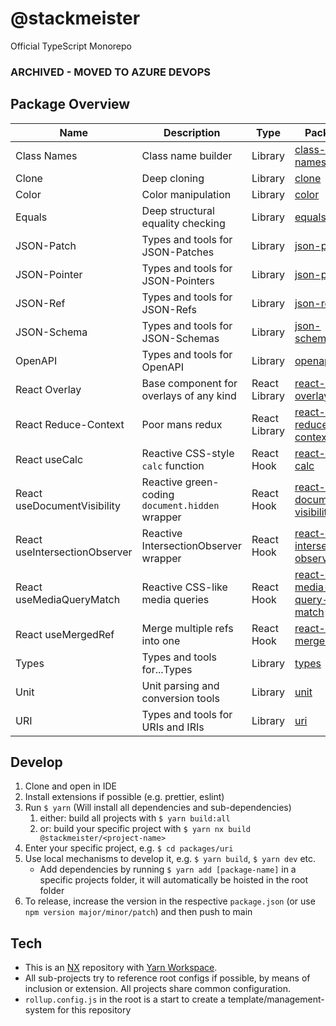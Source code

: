 @stackmeister
=============

Official TypeScript Monorepo

###  ARCHIVED - MOVED TO AZURE DEVOPS


## Package Overview

| Name | Description | Type | Package | Docs |
|------|-------------|------|---------|------|
| Class Names | Class name builder | Library | [class-names](https://www.npmjs.com/package/@stackmeister/class-names) | [README](https://github.com/StackmeisterGmbH/typescript-packages/blob/main/packages/class-names/README.md) |
| Clone | Deep cloning | Library | [clone](https://github.com/StackmeisterGmbH/typescript-packages/packages/pkgs/npm/clone) | [README](https://github.com/StackmeisterGmbH/typescript-packages/blob/main/packages/clone/README.md) |
| Color | Color manipulation | Library | [color](https://github.com/StackmeisterGmbH/typescript-packages/pkgs/npm/color) | [README](https://github.com/StackmeisterGmbH/typescript-packages/blob/main/packages/color/README.md) |
| Equals | Deep structural equality checking | Library | [equals](https://github.com/StackmeisterGmbH/typescript-packages/pkgs/npm/equals) | [README](https://github.com/StackmeisterGmbH/typescript-packages/blob/main/packages/equals/README.md) |
| JSON-Patch | Types and tools for JSON-Patches | Library | [json-patch](https://www.npmjs.com/package/@stackmeister/json-patch) | [README](https://github.com/StackmeisterGmbH/typescript-packages/blob/main/packages/json-patch/README.md) |
| JSON-Pointer | Types and tools for JSON-Pointers | Library | [json-pointer](https://www.npmjs.com/package/@stackmeister/json-pointer) | [README](https://github.com/StackmeisterGmbH/typescript-packages/blob/main/packages/json-pointer/README.md) |
| JSON-Ref | Types and tools for JSON-Refs | Library | [json-ref](https://www.npmjs.com/package/@stackmeister/json-ref) | [README](https://github.com/StackmeisterGmbH/typescript-packages/blob/main/packages/json-ref/README.md) |
| JSON-Schema | Types and tools for JSON-Schemas | Library | [json-schema](https://www.npmjs.com/package/@stackmeister/json-schema) | [README](https://github.com/StackmeisterGmbH/typescript-packages/blob/main/packages/json-schema/README.md) |
| OpenAPI | Types and tools for OpenAPI | Library | [openapi](https://www.npmjs.com/package/@stackmeister/openapi) | [README](https://github.com/StackmeisterGmbH/typescript-packages/blob/main/packages/openapi/README.md) |
| React Overlay | Base component for overlays of any kind | React Library | [react-overlay](https://www.npmjs.com/package/@stackmeister/react-overlay) | [README](https://github.com/StackmeisterGmbH/typescript-packages/blob/main/packages/react-overlay/README.md) |
| React Reduce-Context | Poor mans redux | React Library | [react-reduce-context](https://www.npmjs.com/package/@stackmeister/react-reduce-context) | [README](https://github.com/StackmeisterGmbH/typescript-packages/blob/main/packages/react-reduce-context/README.md) |
| React useCalc | Reactive CSS-style `calc` function | React Hook | [react-use-calc](https://www.npmjs.com/package/@stackmeister/react-use-calc) | [README](https://github.com/StackmeisterGmbH/typescript-packages/blob/main/packages/react-use-calc/README.md) |
| React useDocumentVisibility | Reactive green-coding `document.hidden` wrapper | React Hook | [react-use-document-visibility](https://www.npmjs.com/package/@stackmeister/react-use-document-visibility) | [README](https://github.com/StackmeisterGmbH/typescript-packages/blob/main/packages/react-use-document-visibility/README.md) |
| React useIntersectionObserver | Reactive IntersectionObserver wrapper | React Hook | [react-use-intersection-observer](https://www.npmjs.com/package/@stackmeister/react-use-intersection-observer) | [README](https://github.com/StackmeisterGmbH/typescript-packages/blob/main/packages/react-use-intersection-observer/README.md) |
| React useMediaQueryMatch | Reactive CSS-like media queries | React Hook | [react-use-media-query-match](https://www.npmjs.com/package/@stackmeister/react-use-media-query-match) | [README](https://github.com/StackmeisterGmbH/typescript-packages/blob/main/packages/react-use-media-query-match/README.md) |
| React useMergedRef | Merge multiple refs into one | React Hook | [react-use-merged-ref](https://www.npmjs.com/package/@stackmeister/react-use-merged-ref) | [README](https://github.com/StackmeisterGmbH/typescript-packages/blob/main/packages/react-use-merged-ref/README.md) |
| Types | Types and tools for...Types | Library | [types](https://www.npmjs.com/package/@stackmeister/types) | [README](https://github.com/StackmeisterGmbH/typescript-packages/blob/main/packages/types/README.md) |
| Unit | Unit parsing and conversion tools | Library | [unit](https://www.npmjs.com/package/@stackmeister/unit) | [README](https://github.com/StackmeisterGmbH/typescript-packages/blob/main/packages/unit/README.md) |
| URI | Types and tools for URIs and IRIs | Library | [uri](https://www.npmjs.com/package/@stackmeister/json-uri) | [README](https://github.com/StackmeisterGmbH/typescript-packages/blob/main/packages/uri/README.md) |


## Develop

1. Clone and open in IDE
2. Install extensions if possible (e.g. prettier, eslint)
3. Run `$ yarn` (Will install all dependencies and sub-dependencies)
   1. either: build all projects with `$ yarn build:all`
   2. or: build your specific project with `$ yarn nx build @stackmeister/<project-name>`
4. Enter your specific project, e.g. `$ cd packages/uri`
5. Use local mechanisms to develop it, e.g. `$ yarn build`, `$ yarn dev` etc.
   - Add dependencies by running `$ yarn add [package-name]` in a specific projects folder, it will automatically be hoisted in the root folder
6. To release, increase the version in the respective `package.json` (or use `npm version major/minor/patch`) and then push to main


## Tech

- This is an [NX](https://nx.dev/) repository with [Yarn Workspace](https://classic.yarnpkg.com/en/docs/cli/workspaces).
- All sub-projects try to reference root configs if possible, by means of inclusion or extension. All projects share common configuration.
- `rollup.config.js` in the root is a start to create a template/management-system for this repository
